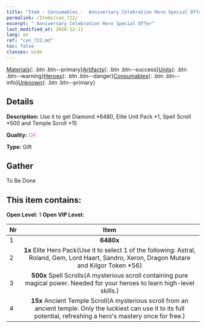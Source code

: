 ```yaml
---
title: "Item - Consumables -  Anniversary Celebration Hero Special Offer"
permalink: /Items/con_722/
excerpt: " Anniversary Celebration Hero Special Offer"
last_modified_at: 2020-12-11
lang: en
ref: "con_722.md"
toc: false
classes: wide
---
```

 [Materials](/Items/){: .btn .btn--primary}[Artifacts](/Items/Artifacts/){: .btn .btn--success}[Units](/Items/Units/){: .btn .btn--warning}[Heroes](/Items/Heroes/){: .btn .btn--danger}[Consumables](/Items/Consumables/){: .btn .btn--info}[Unknown](/Items/Unknown/){: .btn .btn--primary}

## Details
 **Description:** Use it to get Diamond *6480, Elite Unit Pack *1, Spell Scroll *500 and Temple Scroll *15

 **Quality:** <span style="color: #DA70D6">OK</span>

 **Type:** Gift

## Gather

  To Be Done

## This item contains:

 **Open Level:** 1
 **Open VIP Level:** 

  | Nr |      Item    |
  |:---|:------------:|
  | 1 |  **6480x** <i class="fas fa-gem"/> | 
  | 2 |  **1x** Elite Hero Pack(Use it to select 1 of the following: Astral, Roland, Gem, Lord Haart, Sandro, Xeron, Dragon Mutare and Kilgor Token *56) | 
  | 3 |  **500x** Spell Scrolls(A mysterious scroll containing pure magical power. Needed for your heroes to learn high-level skills.) | 
  | 4 |  **15x** Ancient Temple Scroll(A mysterious scroll from an ancient temple. Only the luckiest can use it to its full potential, refreshing a hero's mastery once for free.) | 
